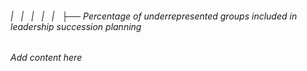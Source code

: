 ###### |   |   |   |   |   ├── Percentage of underrepresented groups included in leadership succession planning

*Add content here*